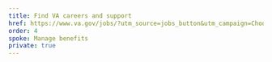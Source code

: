 ```yaml
---
title: Find VA careers and support
href: https://www.va.gov/jobs/?utm_source=jobs_button&utm_campaign=ChooseVA_Website_Buttons
order: 4
spoke: Manage benefits
private: true
---
```

